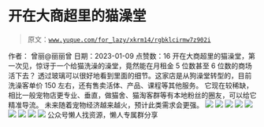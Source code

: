 # 开在大商超里的猫澡堂

> 原文：[`www.yuque.com/for_lazy/xkrm14/rgbklcirmw7z902i`](https://www.yuque.com/for_lazy/xkrm14/rgbklcirmw7z902i)

<ne-p id="u2882f82f" data-lake-id="u2882f82f"><ne-text id="u8e5883c6">作者： 曾丽@丽丽曾</ne-text></ne-p> <ne-p id="u200636d0" data-lake-id="u200636d0"><ne-text id="ufe9be629">日期：2023-01-09</ne-text></ne-p> <ne-p id="ueea264c6" data-lake-id="ueea264c6"><ne-text id="ube44bfba">点赞数：</ne-text><ne-text id="ube505850" ne-bold="true">16</ne-text></ne-p> <ne-hole id="u42b32a8d" data-lake-id="u42b32a8d"><ne-card data-card-name="hr" data-card-type="block" id="LuRAo" data-event-boundary="card"><ne-p id="ua9a9f6f0" data-lake-id="ua9a9f6f0"><ne-text id="ua49a7a73">开在大商超里的猫澡堂，第一次见，惊讶于一个给猫洗澡的澡堂，竟然能在月租金 5 位数甚至 6 位数的商场活下去？</ne-text> <ne-text id="u80a30af1">透过玻璃可以很好地看到里面的细节。这家店是从狗澡堂转型的，目前洗澡客单价 150 左右，还有售卖活体、产品、课程等其他服务。</ne-text> <ne-text id="ufcba290f">它现在较稀缺，相比一般宠物店更专业、垂直，做猫舍、猫淘客群等有本地粉丝的圈友，可以给它精准导流。 未来随着宠物经济越来越火，预计此类需求会更强。</ne-text></ne-p> <ne-p id="uc6780212" data-lake-id="uc6780212"><ne-card data-card-name="image" data-card-type="inline" id="Uckyi" data-event-boundary="card">![](img/fec7efe3968cd386b686a6597b05a28d.png)</ne-card></ne-p> <ne-p id="u7e79b474" data-lake-id="u7e79b474"><ne-card data-card-name="image" data-card-type="inline" id="TnBnc" data-event-boundary="card">![](img/c86e371e11f4f1c9aabb0f2a7557e611.png)</ne-card></ne-p> <ne-p id="ub9fe68a3" data-lake-id="ub9fe68a3"><ne-card data-card-name="image" data-card-type="inline" id="Vwb5M" data-event-boundary="card">![](img/a64173003751fcbeea0eee0f5e6db12e.png)</ne-card></ne-p> <ne-p id="uf49222fe" data-lake-id="uf49222fe"><ne-card data-card-name="image" data-card-type="inline" id="TAKXB" data-event-boundary="card">![](img/adb4156b1b54635b9fe8ecd51e15e93c.png)</ne-card></ne-p> <ne-p id="u42d1b4e4" data-lake-id="u42d1b4e4"><ne-card data-card-name="image" data-card-type="inline" id="TO7u1" data-event-boundary="card">![](img/87be82926c64551dbe5e3c8fbae4814d.png)</ne-card></ne-p> <ne-p id="uefa1c70a" data-lake-id="uefa1c70a"><ne-card data-card-name="image" data-card-type="inline" id="mIil8" data-event-boundary="card">![](img/f51598fcc29f5e18001515acdd42cf73.png)</ne-card></ne-p> <ne-p id="u5c7f0772" data-lake-id="u5c7f0772"><ne-card data-card-name="image" data-card-type="inline" id="Mjv3X" data-event-boundary="card">![](img/f79885b2ffefca11a9b9c0b6c2789463.png)</ne-card></ne-p> <ne-p id="u08152ebc" data-lake-id="u08152ebc"><ne-card data-card-name="image" data-card-type="inline" id="UmBSd" data-event-boundary="card">![](img/d8ecbd2dca49bf27caaf00148f994afc.png)</ne-card></ne-p> <ne-p id="u9d4a11b6" data-lake-id="u9d4a11b6"><ne-card data-card-name="image" data-card-type="inline" id="CN8yM" data-event-boundary="card">![](img/bf8352711c1122dfeb71d41d0db98cf5.png)</ne-card></ne-p> <ne-hole id="u5f6e5a37" data-lake-id="u5f6e5a37"><ne-card data-card-name="hr" data-card-type="block" id="rvvY3" data-event-boundary="card"><ne-p id="ub6052a85" data-lake-id="ub6052a85"><ne-text id="u8972e561">公众号懒人找资源，懒人专属群分享</ne-text></ne-p></ne-card></ne-hole></ne-card></ne-hole>